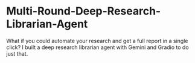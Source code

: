 # Multi-Round-Deep-Research-Librarian-Agent
What if you could automate your research and get a full report in a single click? I built a deep research librarian agent with Gemini and Gradio to do just that. 
